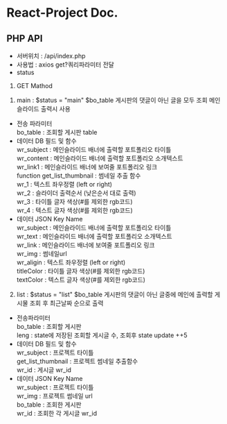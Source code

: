 # React-Project Doc.

## PHP API
- 서버위치 : /api/index.php
- 사용법 : axios get?쿼리파라미터 전달
- status 
1. GET Mathod
  1) main : $status = "main" $bo_table 게시판의 댓글이 아닌 글을 모두 조회 메인슬라이드 출력시 사용<br /> 
  - 전송 파라미터<br />
  bo_table : 조회할 게시판 table <br />
  - 데이터 DB 필드 및 함수<br />
  wr_subject : 메인슬라이드 배너에 출력할 포트폴리오 타이틀<br />
  wr_content : 메인슬라이드 배너에 출력할 포트폴리오 소개텍스트<br />
  wr_link1 : 메인슬라이드 배너에 보여줄 포트폴리오 링크<br />
  function get_list_thumbnail : 썸네일 추출 함수<br /> 
  wr_1 : 텍스트 좌우정렬 (left or right)<br />
  wr_2 : 슬라이더 출력순서 (낮은순서 대로 출력)<br />
  wr_3 : 타이틀 글자 색상(#를 제외한 rgb코드)<br />
  wr_4 : 텍스트 글자 색상(#를 제외한 rgb코드)<br />
  - 데이터 JSON Key Name<br />
  wr_subject : 메인슬라이드 배너에 출력할 포트폴리오 타이틀<br/>
  wr_text : 메인슬라이드 배너에 출력할 포트폴리오 소개텍스트<br/>
  wr_link : 메인슬라이드 배너에 보여줄 포트폴리오 링크<br/>
  wr_img : 썸네일url<br/>
  wr_aligin : 텍스트 좌우정렬 (left or right)<br/>
  titleColor : 타이틀 글자 색상(#를 제외한 rgb코드)<br/>
  textColor : 텍스트 글자 색상(#를 제외한 rgb코드)<br/>

  2) list : $status = "list" $bo_table 게시판의 댓글이 아닌 글중에 메인에 출력할 게시물 조회 후 최근날짜 순으로 출력<br />
  - 전송파라미터<br />
  bo_table : 조회할 게시판<br />
  leng : state에 저장된 조회할 게시글 수, 조회후 state update ++5 <br />
  - 데이터 DB 필드 및 함수<br />
  wr_subject : 프로젝트 타이틀<br />
  get_list_thumbnail : 프로젝트 썸네일 추출함수<br />
  wr_id : 게시글 wr_id<br />
  - 데이터 JSON Key Name<br />
  wr_subject : 프로젝트 타이틀<br />
  wr_img : 프로젝트 썸네일 url<br />
  bo_table : 조회한 게시판<br />
  wr_id : 조회한 각 게시글 wr_id<br />
